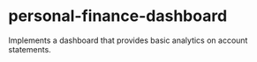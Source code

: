 # personal-finance-dashboard
Implements a dashboard that provides basic analytics on account statements.
